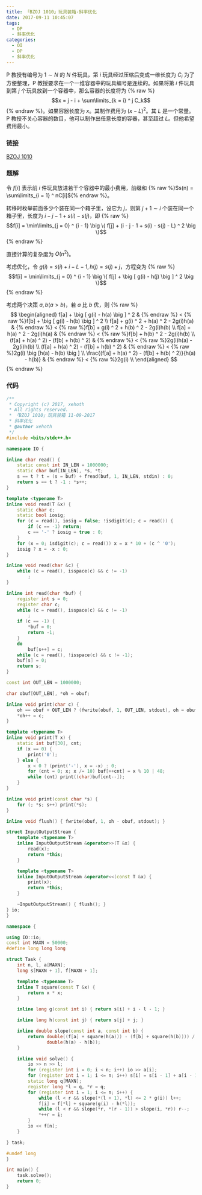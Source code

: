 ```yaml
---
title: 「BZOJ 1010」玩具装箱-斜率优化
date: 2017-09-11 10:45:07
tags:
  - DP
  - 斜率优化
categories:
  - OI
  - DP
  - 斜率优化
---
```

P 教授有编号为 $1 \sim N$ 的 $N$ 件玩具，第 $i$ 玩具经过压缩后变成一维长度为 $C_i$ 为了方便整理，P 教授要求在一个一维容器中的玩具编号是连续的。如果将第 $i$ 件玩具到第 $j$ 个玩具放到一个容器中，那么容器的长度将为 {% raw %}$$x = j - i + \sum\limits_{k = i} ^ j C_k$${% endraw %}。如果容器长度为 $x$。其制作费用为 $(x - L) ^ 2$。其 $L$ 是一个常量。P 教授不关心容器的数目，他可以制作出任意长度的容器，甚至超过 $L$。但他希望费用最小。

<!-- more -->

### 链接
[BZOJ 1010](http://www.lydsy.com/JudgeOnline/problem.php?id=1010)

### 题解
令 $f[i]$ 表示前 $i$ 件玩具放进若干个容器中的最小费用，前缀和 {% raw %}$s(n) = \sum\limits_{i = 1} ^ nC[i]${% endraw %}。

转移时枚举前面多少个装在同一个箱子里，设它为 $j$，则第 $j + 1 \sim i$ 个装在同一个箱子里，长度为 $i - j - 1 + s(i) - s(j)$，即
{% raw %}$$f[i] = \min\limits_{j = 0} ^ {i - 1} \big \{ f[j] + (i - j - 1 + s(i) - s(j) - L) ^ 2 \big \}$${% endraw %}

直接计算的复杂度为 $O(n ^ 2)$。

考虑优化，令 $g(i) = s(i) + i - L - 1, h(j) = s(j) + j$，方程变为
{% raw %}$$f[i] = \min\limits_{j = 0} ^ {i - 1} \big \{ f[j] + \big [ g(i) - h(j) \big ] ^ 2 \big \}$${% endraw %}

考虑两个决策 $a, b(a > b)$，若 $a$ 比 $b$ 优，则
{% raw %}$$
\begin{aligned}
f[a] + \big [ g(i) - h(a) \big ] ^ 2 & {% endraw %} < {% raw %}f[b] + \big [ g(i) - h(b) \big ] ^ 2 \\
f[a] + g(i) ^ 2 + h(a) ^ 2 - 2g(i)h(a) & {% endraw %} <  {% raw %}f[b] + g(i) ^ 2 + h(b) ^ 2 - 2g(i)h(b) \\
f[a] + h(a) ^ 2 - 2g(i)h(a) & {% endraw %} < {% raw %}f[b] + h(b) ^ 2 - 2g(i)h(b) \\
(f[a] + h(a) ^ 2)  - (f[b] + h(b) ^ 2) & {% endraw %} < {% raw %}2g(i)h(a) - 2g(i)h(b) \\
(f[a] + h(a) ^ 2)  - (f[b] + h(b) ^ 2) & {% endraw %} < {% raw %}2g(i) \big [h(a) - h(b) \big ] \\
\frac{(f[a] + h(a) ^ 2)  - (f[b] + h(b) ^ 2)}{h(a) - h(b)} & {% endraw %} < {% raw %}2g(i) \\
\end{aligned}
$${% endraw %}

### 代码
``` cpp
/**
 * Copyright (c) 2017, xehoth
 * All rights reserved.
 * 「BZOJ 1010」玩具装箱 11-09-2017
 * 斜率优化
 * @author xehoth
 */
#include <bits/stdc++.h>

namespace IO {

inline char read() {
    static const int IN_LEN = 1000000;
    static char buf[IN_LEN], *s, *t;
    s == t ? t = (s = buf) + fread(buf, 1, IN_LEN, stdin) : 0;
    return s == t ? -1 : *s++;
}

template <typename T>
inline void read(T &x) {
    static char c;
    static bool iosig;
    for (c = read(), iosig = false; !isdigit(c); c = read()) {
        if (c == -1) return;
        c == '-' ? iosig = true : 0;
    }
    for (x = 0; isdigit(c); c = read()) x = x * 10 + (c ^ '0');
    iosig ? x = -x : 0;
}

inline void read(char &c) {
    while (c = read(), isspace(c) && c != -1)
        ;
}

inline int read(char *buf) {
    register int s = 0;
    register char c;
    while (c = read(), isspace(c) && c != -1)
        ;
    if (c == -1) {
        *buf = 0;
        return -1;
    }
    do
        buf[s++] = c;
    while (c = read(), !isspace(c) && c != -1);
    buf[s] = 0;
    return s;
}

const int OUT_LEN = 1000000;

char obuf[OUT_LEN], *oh = obuf;

inline void print(char c) {
    oh == obuf + OUT_LEN ? (fwrite(obuf, 1, OUT_LEN, stdout), oh = obuf) : 0;
    *oh++ = c;
}

template <typename T>
inline void print(T x) {
    static int buf[30], cnt;
    if (x == 0) {
        print('0');
    } else {
        x < 0 ? (print('-'), x = -x) : 0;
        for (cnt = 0; x; x /= 10) buf[++cnt] = x % 10 | 48;
        while (cnt) print((char)buf[cnt--]);
    }
}

inline void print(const char *s) {
    for (; *s; s++) print(*s);
}

inline void flush() { fwrite(obuf, 1, oh - obuf, stdout); }

struct InputOutputStream {
    template <typename T>
    inline InputOutputStream &operator>>(T &x) {
        read(x);
        return *this;
    }

    template <typename T>
    inline InputOutputStream &operator<<(const T &x) {
        print(x);
        return *this;
    }

    ~InputOutputStream() { flush(); }
} io;
}

namespace {

using IO::io;
const int MAXN = 50000;
#define long long long

struct Task {
    int n, l, a[MAXN];
    long s[MAXN + 1], f[MAXN + 1];

    template <typename T>
    inline T square(const T &x) {
        return x * x;
    }

    inline long g(const int i) { return s[i] + i - l - 1; }

    inline long h(const int j) { return s[j] + j; }

    inline double slope(const int a, const int b) {
        return double((f[a] + square(h(a))) - (f[b] + square(h(b)))) /
               double(h(a) - h(b));
    }

    inline void solve() {
        io >> n >> l;
        for (register int i = 0; i < n; i++) io >> a[i];
        for (register int i = 1; i <= n; i++) s[i] = s[i - 1] + a[i - 1];
        static long q[MAXN];
        register long *l = q, *r = q;
        for (register int i = 1; i <= n; i++) {
            while (l < r && slope(*(l + 1), *l) <= 2 * g(i)) l++;
            f[i] = f[*l] + square(g(i) - h(*l));
            while (l < r && slope(*r, *(r - 1)) > slope(i, *r)) r--;
            *++r = i;
        }
        io << f[n];
    }

} task;

#undef long
}

int main() {
    task.solve();
    return 0;
}
```

